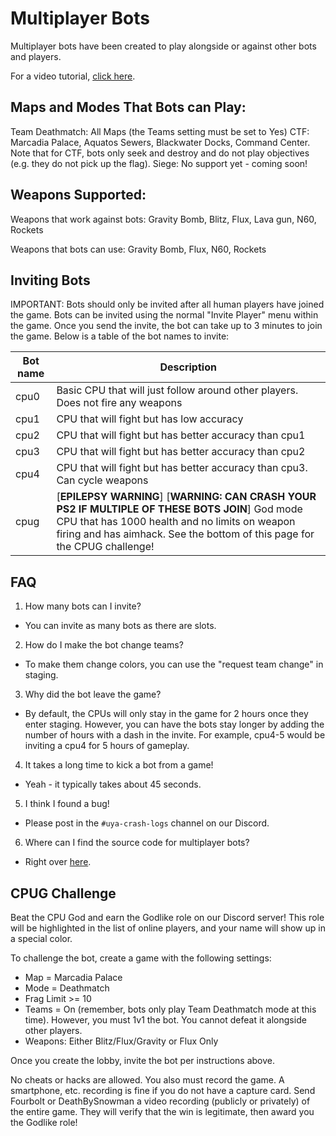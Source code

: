 # Multiplayer Bots

Multiplayer bots have been created to play alongside or against other bots and players.

For a video tutorial, [click here](https://www.youtube.com/watch?v=kq6FEfRyoZg).


## Maps and Modes That Bots can Play:
Team Deathmatch: All Maps (the Teams setting must be set to Yes)
CTF: Marcadia Palace, Aquatos Sewers, Blackwater Docks, Command Center. Note that for CTF, bots only seek and destroy and do not play objectives (e.g. they do not pick up the flag).
Siege: No support yet - coming soon!


## Weapons Supported:
Weapons that work against bots: Gravity Bomb, Blitz, Flux, Lava gun, N60, Rockets

Weapons that bots can use: Gravity Bomb, Flux, N60, Rockets


## Inviting Bots
IMPORTANT: Bots should only be invited after all human players have joined the game. Bots can be invited using the normal "Invite Player" menu within the game. Once you send the invite, the bot can take up to 3 minutes to join the game.
Below is a table of the bot names to invite:

| Bot name  | Description |
| ------------- | ------------- |
| cpu0  | Basic CPU that will just follow around other players. Does not fire any weapons  |
| cpu1  | CPU that will fight but has low accuracy |
| cpu2  | CPU that will fight but has better accuracy than cpu1 |
| cpu3  | CPU that will fight but has better accuracy than cpu2 |
| cpu4  | CPU that will fight but has better accuracy than cpu3. Can cycle weapons |
| cpug  | [**EPILEPSY WARNING**] [**WARNING: CAN CRASH YOUR PS2 IF MULTIPLE OF THESE BOTS JOIN**] God mode CPU that has 1000 health and no limits on weapon firing and has aimhack. See the bottom of this page for the CPUG challenge! |


## FAQ
1. How many bots can I invite?
- You can invite as many bots as there are slots.

2. How do I make the bot change teams?
- To make them change colors, you can use the "request team change" in staging.

3. Why did the bot leave the game?
- By default, the CPUs will only stay in the game for 2 hours once they enter staging. However, you can have the bots stay longer by adding the number of hours with a dash in the invite. For example, cpu4-5 would be inviting a cpu4 for 5 hours of gameplay.

4. It takes a long time to kick a bot from a game!
- Yeah - it typically takes about 45 seconds.

5. I think I found a bug!
- Please post in the `#uya-crash-logs` channel on our Discord.

6. Where can I find the source code for multiplayer bots?
- Right over [here](https://github.com/Horizon-Private-Server/horizon-uya-bot).


## CPUG Challenge
Beat the CPU God and earn the Godlike role on our Discord server! This role will be highlighted in the list of online players, and your name will show up in a special color.

To challenge the bot, create a game with the following settings:
- Map = Marcadia Palace
- Mode = Deathmatch
- Frag Limit >= 10
- Teams = On (remember, bots only play Team Deathmatch mode at this time). However, you must 1v1 the bot. You cannot defeat it alongside other players.
- Weapons: Either Blitz/Flux/Gravity or Flux Only

Once you create the lobby, invite the bot per instructions above.

No cheats or hacks are allowed. You also must record the game. A smartphone, etc. recording is fine if you do not have a capture card. Send Fourbolt or DeathBySnowman a video recording (publicly or privately) of the entire game. They will verify that the win is legitimate, then award you the Godlike role!
